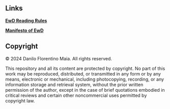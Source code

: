 ## Links

[**EwD Reading Rules**](./Reading_Rules.md)

[**Manifesto of EwD**](./Manifesto.md)

## Copyright

© 2024 Danilo Florentino Maia. All rights reserved.

This repository and all its content are protected by copyright. No part of this work may be reproduced, distributed, or transmitted in any form or by any means, electronic or mechanical, including photocopying, recording, or any information storage and retrieval system, without the prior written permission of the author, except in the case of brief quotations embodied in critical reviews and certain other noncommercial uses permitted by copyright law.
